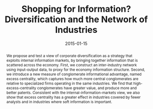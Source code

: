 ---
title: "  Shopping for Information? Diversification and the Network of Industries"
collection: publications
category: Published_Papers
permalink: /publication/shopping-for-information
date: 2015-01-15
venue: 'Management Science'
paperurl: '/files/pdf/Research/Shopping_for_Information.pdf'
paperurl_appendix: '/files/pdf/Research/Shopping_for_Information_Online_Appendix.pdf'
link: 'https://doi.org/10.1287/mnsc.2014.2060'
citation: 'Anjos, F, and C. Fracassi. 2015. &quot;Shopping for Information? Diversification and the Network of Industries.&quot; <i>Management Science</i>  61 (1), 161-183.'
abstract: 'We propose and test a view of corporate diversification as a strategy that exploits internal information markets, by bringing together information that is scattered across the economy. First, we construct an inter-industry network using input-output data, to proxy for the economy information structure. Second, we introduce a new measure of conglomerate informational advantage, named excess centrality, which captures how much more central conglomerates are relative to specialized firms operating in the same industries. We find that high-excess-centrality conglomerates have greater value, and produce more and better patents. Consistent with the internal-information-markets view, we also show that excess centrality has a greater effect in industries covered by fewer analysts and in industries where soft information is important.'
---